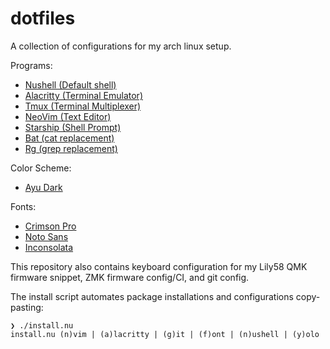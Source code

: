# dotfiles

A collection of configurations for my arch linux setup.

Programs: 

- [Nushell (Default shell)](https://www.nushell.sh)
- [Alacritty (Terminal Emulator)](https://alacritty.org/)
- [Tmux (Terminal Multiplexer)](https://en.wikipedia.org/wiki/Tmux)
- [NeoVim (Text Editor)](https://neovim.io/)
- [Starship (Shell Prompt)](https://starship.rs/)
- [Bat (cat replacement)](https://github.com/sharkdp/bat)
- [Rg (grep replacement)](https://github.com/BurntSushi/ripgrep)

Color Scheme:

- [Ayu Dark](https://github.com/ayu-theme/ayu-vim)

Fonts: 

- [Crimson Pro](https://fonts.google.com/specimen/Crimson+Pro)
- [Noto Sans](https://fonts.google.com/noto/specimen/Noto+Sans?query=Noto+Sans)
- [Inconsolata](https://levien.com/type/myfonts/inconsolata.html)

This repository also contains keyboard configuration for my Lily58 QMK firmware snippet, ZMK firmware config/CI, and git config.

The install script automates package installations and configurations copy-pasting:

```
❯ ./install.nu
install.nu (n)vim | (a)lacritty | (g)it | (f)ont | (n)ushell | (y)olo
```
